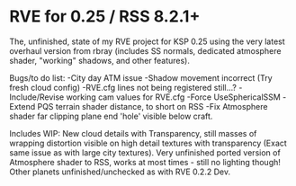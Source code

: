 RVE for 0.25 / RSS 8.2.1+
============

The, unfinished, state of my RVE project for KSP 0.25 using the very latest overhaul version from rbray (includes SS normals, dedicated atmosphere shader, "working" shadows, and other features).

Bugs/to do list:
-City day ATM issue
-Shadow movement incorrect (Try fresh cloud config)
-RVE.cfg lines not being registered still...?
-Include/Revise working cam values for RVE.cfg
-Force UseSphericalSSM
-Extend PQS terrain shader distance, to short on RSS
-Fix Atmosphere shader far clipping plane end 'hole' visible below craft.

Includes WIP:
New cloud details with Transparency, still masses of wrapping distortion visible on high detail textures with transparency (Exact same issue as with large city textures).
Very unfinished ported version of Atmosphere shader to RSS, works at most times - still no lighting though!
Other planets unfinished/unchecked as with RVE 0.2.2 Dev.
